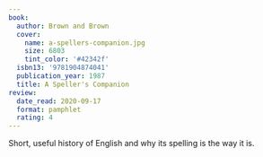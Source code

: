 ```yaml
---
book:
  author: Brown and Brown
  cover:
    name: a-spellers-companion.jpg
    size: 6803
    tint_color: '#42342f'
  isbn13: '9781904874041'
  publication_year: 1987
  title: A Speller's Companion
review:
  date_read: 2020-09-17
  format: pamphlet
  rating: 4
---
```


Short, useful history of English and why its spelling is the way it is.